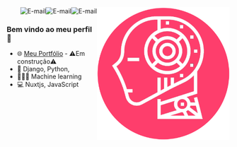 <img alt="Portfolio" align="right" src="https://raw.githubusercontent.com/Samanosukeh/Samanosukeh/main/img/logo1.png" width="300"/>
<!--<a href="https://www.linkedin.com/in/samanosuke">
<img align="right" alt="LinkedIn" src="https://img.shields.io/badge/-Micaelli%20Medeiros-blue"/>
</a>-->

<a href="mailto:flauberth_94@hotmail.com">
<img align="right" alt="E-mail" src="https://img.shields.io/badge/-How%20to%20reach%20me-red"/>
</a>

<a href="https://www.linkedin.com/in/samanosuke">
<img align="right" alt="E-mail" src="https://img.shields.io/badge/-Linkedin-blue"/>
</a>

<a href="https://samanosukeportfolio.netlify.app">
<img align="right" alt="E-mail" src="https://img.shields.io/badge/-Portfolio-green"/>
</a>

<!--  -->

<br/>

### Bem vindo ao meu perfil 🎨

<!--- 🚀 I’m currently working at [Rocketseat](https://rocketseat.com.br/)-->
- 🌐 <a href="https://samanosukeportfolio.netlify.app">Meu Portfólio</a> - ⚠️Em construção⚠️
- 🐍 Django, Python, 
-  👨🏻‍💻  Machine learning
- 💻 Nuxtjs, JavaScript
